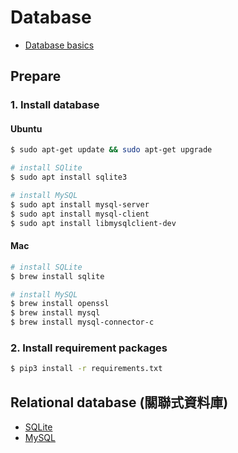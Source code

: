 # Database

- [Database basics](https://github.com/kaka-lin/Notes/tree/master/DB/db-basics.md)

## Prepare

### 1. Install database

#### Ubuntu

```bash
$ sudo apt-get update && sudo apt-get upgrade

# install SQlite
$ sudo apt install sqlite3

# install MySQL
$ sudo apt install mysql-server
$ sudo apt install mysql-client
$ sudo apt install libmysqlclient-dev
```

#### Mac

```bash
# install SQLite
$ brew install sqlite

# install MySQL
$ brew install openssl
$ brew install mysql
$ brew install mysql-connector-c
```

### 2. Install requirement packages

```bash
$ pip3 install -r requirements.txt
```

## Relational database (關聯式資料庫)

- [SQLite](https://github.com/kaka-lin/Notes/tree/master/DB/SQLite)
- [MySQL](https://github.com/kaka-lin/Notes/tree/master/DB/MySQL)
